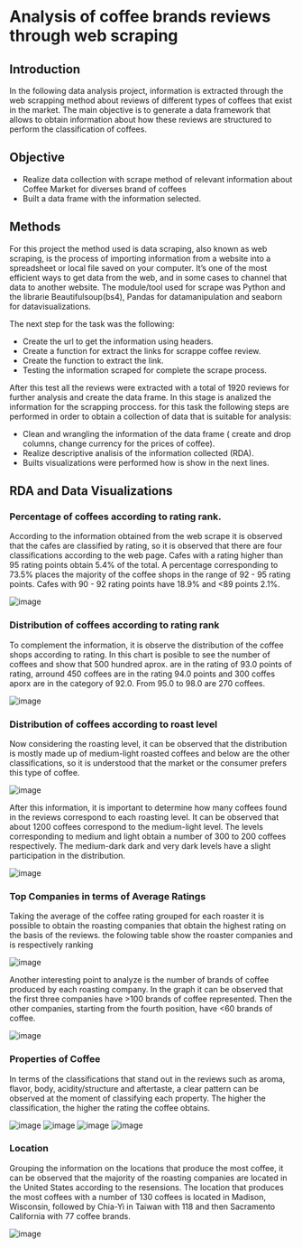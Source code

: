 # Analysis of coffee brands reviews through web scraping


## Introduction

In the following data analysis project, information is extracted through the web scrapping method about reviews of different types of coffees that exist in the market. The main objective is to generate a data framework that allows to obtain information about how these reviews are structured to perform the classification of coffees.

## Objective

- Realize data collection with scrape method of relevant information about Coffee Market for diverses brand of coffees
- Built a data frame with the information selected.

## Methods

For this project the method used is data scraping, also known as web scraping, is the process of importing information from a website into a spreadsheet or local file saved on your computer. It’s one of the most efficient ways to get data from the web, and in some cases to channel that data to another website.
The module/tool used for scrape was Python and the librarie Beautifulsoup(bs4), Pandas for datamanipulation and seaborn for datavisualizations. 

The next step for the task was the following:

- Create the url to get the information using headers.
- Create a function for extract the links for scrappe coffee review.
- Create the function to extract the link.
- Testing the information scraped for complete the scrape process.

After this test all the reviews were extracted with a total of 1920 reviews for further analysis and create the data frame.
In this stage is analized the information for the scrapping proccess. for this task the following steps are performed in order to obtain a collection of data that is suitable for analysis:

- Clean and wrangling the information of the data frame ( create and drop columns, change currency for the prices of coffee).
- Realize descriptive analisis of the information collected (RDA).
- Builts visualizations were performed how is show in the next lines.

## RDA and Data Visualizations

### Percentage of coffees according to rating rank.

According to the information obtained from the web scrape it is observed that the cafes are classified by rating, so it is observed that there are four classifications according to the web page. Cafes with a rating higher than 95 rating points obtain 5.4% of the total. A percentage corresponding to 73.5% places the majority of the coffee shops in the range of 92 - 95 rating points. Cafes with 90 - 92 rating points have 18.9% and <89 points 2.1%.

![image](https://user-images.githubusercontent.com/84011018/182372164-ee8f1e9e-6cd9-4ea5-a00c-25b12f6a5de5.png)



### Distribution of coffees according to rating rank

To complement the information, it is observe the distribution of the coffee shops according to rating.
In this chart is posible to see the number of coffees and show that 500 hundred aprox. are in the rating of 93.0 points of rating,
arround 450 coffees are in the rating 94.0 points and 300 coffes aporx are in the category of 92.0. From 95.0 to 98.0 are 270 coffees.

![image](https://user-images.githubusercontent.com/84011018/182369503-350e7693-92d2-4d43-83b4-5eb5d471c117.png)

### Distribution of coffees according to roast level

Now considering the roasting level, it can be observed that the distribution is mostly made up of medium-light roasted coffees and below are the other classifications, so it is understood that the market or the consumer prefers this type of coffee.

![image](https://user-images.githubusercontent.com/84011018/182391439-e11c57be-db29-4918-9f3f-ed34db2facf4.png)

After this information, it is important to determine how many coffees found in the reviews correspond to each roasting level. It can be observed that about 1200 coffees correspond to the medium-light level. The levels corresponding to medium and light obtain a number of 300 to 200 coffees respectively. The medium-dark dark and very dark levels have a slight participation in the distribution.

![image](https://user-images.githubusercontent.com/84011018/182391345-ec2540b7-d78d-4a2e-9466-ef7ee25f7e6b.png)


### Top Companies in terms of Average Ratings

Taking the average of the coffee rating grouped for each roaster it is possible to obtain the roasting companies that obtain the highest rating on the basis of the reviews. the folowing table show the roaster companies and is respectively ranking

![image](https://user-images.githubusercontent.com/84011018/182383902-cf7d4e4f-7af3-45d8-819f-77d5359bf0fe.png)

Another interesting point to analyze is the number of brands of coffee produced by each roasting company. In the graph it can be observed that the first three companies have >100 brands of coffee represented. Then the other companies, starting from the fourth position, have <60 brands of coffee.

![image](https://user-images.githubusercontent.com/84011018/182386316-4a6c5d58-5961-496b-9d4a-0d0d7b47f698.png)

### Properties of Coffee

In terms of the classifications that stand out in the reviews such as aroma, flavor, body, acidity/structure and aftertaste, a clear pattern can be observed at the moment of classifying each property. The higher the classification, the higher the rating the coffee obtains.

![image](https://user-images.githubusercontent.com/84011018/182389208-04bd60bd-b775-48b3-9333-3760ec4caccc.png)
![image](https://user-images.githubusercontent.com/84011018/182389267-faa1d9a6-dace-4704-8fa5-a3198ab499d1.png)
![image](https://user-images.githubusercontent.com/84011018/182389312-7f5dec75-afe6-4c3f-bddf-7565b6deab81.png)
![image](https://user-images.githubusercontent.com/84011018/182389335-d1e6f351-3da9-4707-8ce6-d772229f8f49.png)

### Location

Grouping the information on the locations that produce the most coffee, it can be observed that the majority of the roasting companies are located in the United States according to the resensions.
The location that produces the most coffees with a number of 130 coffees is located in Madison, Wisconsin, followed by Chia-Yi in Taiwan with 118 and then Sacramento California with 77 coffee brands.

![image](https://user-images.githubusercontent.com/84011018/182395333-f57a03bb-c14a-4a2e-968c-a1c03dfeeb26.png)
















